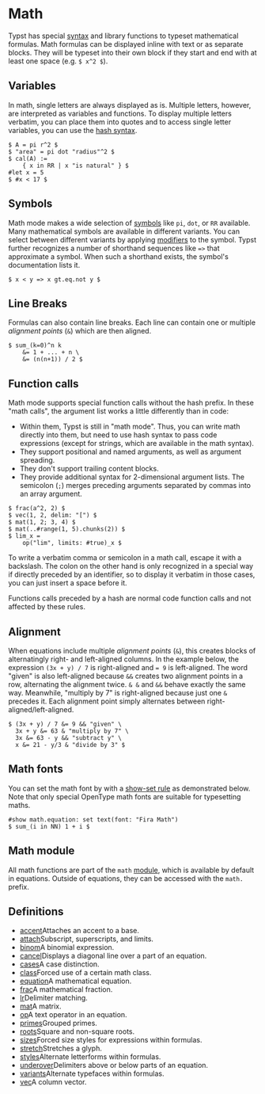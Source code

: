 # Math

Typst has special [syntax](/docs/reference/syntax/#math) and library functions to typeset mathematical formulas. Math formulas can be displayed inline with text or as separate blocks. They will be typeset into their own block if they start and end with at least one space (e.g. `$ x^2 $`).

## Variables

In math, single letters are always displayed as is. Multiple letters, however, are interpreted as variables and functions. To display multiple letters verbatim, you can place them into quotes and to access single letter variables, you can use the [hash syntax](/docs/reference/scripting/#expressions).

```typst
$ A = pi r^2 $
$ "area" = pi dot "radius"^2 $
$ cal(A) :=
    { x in RR | x "is natural" } $
#let x = 5
$ #x < 17 $
```

## Symbols

Math mode makes a wide selection of [symbols](/docs/reference/symbols/sym/) like `pi`, `dot`, or `RR` available. Many mathematical symbols are available in different variants. You can select between different variants by applying [modifiers](/docs/reference/foundations/symbol/) to the symbol. Typst further recognizes a number of shorthand sequences like `=>` that approximate a symbol. When such a shorthand exists, the symbol's documentation lists it.

```typst
$ x < y => x gt.eq.not y $
```

## Line Breaks

Formulas can also contain line breaks. Each line can contain one or multiple *alignment points* (`&`) which are then aligned.

```typst
$ sum_(k=0)^n k
    &= 1 + ... + n \
    &= (n(n+1)) / 2 $
```

## Function calls

Math mode supports special function calls without the hash prefix. In these "math calls", the argument list works a little differently than in code:

- Within them, Typst is still in "math mode". Thus, you can write math directly into them, but need to use hash syntax to pass code expressions (except for strings, which are available in the math syntax).
- They support positional and named arguments, as well as argument spreading.
- They don't support trailing content blocks.
- They provide additional syntax for 2-dimensional argument lists. The semicolon (`;`) merges preceding arguments separated by commas into an array argument.

```typst
$ frac(a^2, 2) $
$ vec(1, 2, delim: "[") $
$ mat(1, 2; 3, 4) $
$ mat(..#range(1, 5).chunks(2)) $
$ lim_x =
    op("lim", limits: #true)_x $
```

To write a verbatim comma or semicolon in a math call, escape it with a backslash. The colon on the other hand is only recognized in a special way if directly preceded by an identifier, so to display it verbatim in those cases, you can just insert a space before it.

Functions calls preceded by a hash are normal code function calls and not affected by these rules.

## Alignment

When equations include multiple *alignment points* (`&`), this creates blocks of alternatingly right- and left-aligned columns. In the example below, the expression `(3x + y) / 7` is right-aligned and `= 9` is left-aligned. The word "given" is also left-aligned because `&&` creates two alignment points in a row, alternating the alignment twice. `& &` and `&&` behave exactly the same way. Meanwhile, "multiply by 7" is right-aligned because just one `&` precedes it. Each alignment point simply alternates between right-aligned/left-aligned.

```typst
$ (3x + y) / 7 &= 9 && "given" \
  3x + y &= 63 & "multiply by 7" \
  3x &= 63 - y && "subtract y" \
  x &= 21 - y/3 & "divide by 3" $
```

## Math fonts

You can set the math font by with a [show-set rule](/docs/reference/styling/#show-rules) as demonstrated below. Note that only special OpenType math fonts are suitable for typesetting maths.

```typst
#show math.equation: set text(font: "Fira Math")
$ sum_(i in NN) 1 + i $
```

## Math module

All math functions are part of the `math` [module](/docs/reference/scripting/#modules), which is available by default in equations. Outside of equations, they can be accessed with the `math.` prefix.

## Definitions

- [accent](/docs/reference/math/accent/)Attaches an accent to a base.
- [attach](/docs/reference/math/attach)Subscript, superscripts, and limits.
- [binom](/docs/reference/math/binom/)A binomial expression.
- [cancel](/docs/reference/math/cancel/)Displays a diagonal line over a part of an equation.
- [cases](/docs/reference/math/cases/)A case distinction.
- [class](/docs/reference/math/class/)Forced use of a certain math class.
- [equation](/docs/reference/math/equation/)A mathematical equation.
- [frac](/docs/reference/math/frac/)A mathematical fraction.
- [lr](/docs/reference/math/lr)Delimiter matching.
- [mat](/docs/reference/math/mat/)A matrix.
- [op](/docs/reference/math/op/)A text operator in an equation.
- [primes](/docs/reference/math/primes/)Grouped primes.
- [roots](/docs/reference/math/roots)Square and non-square roots.
- [sizes](/docs/reference/math/sizes)Forced size styles for expressions within formulas.
- [stretch](/docs/reference/math/stretch/)Stretches a glyph.
- [styles](/docs/reference/math/styles)Alternate letterforms within formulas.
- [underover](/docs/reference/math/underover)Delimiters above or below parts of an equation.
- [variants](/docs/reference/math/variants)Alternate typefaces within formulas.
- [vec](/docs/reference/math/vec/)A column vector.
